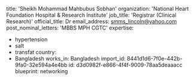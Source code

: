 title: 'Sheikh Mohammad Mahbubus Sobhan'
organization: 'National Heart Foundation Hospital & Research Institute'
job_title: 'Registrar (Clinical Research)'
official_title: Dr
email_address: smms_lincoln@yahoo.com
post_nominal_letters: 'MBBS MPH CGTC'
expertise:
  - hypertension
  - salt
  - transfat
country:
  - Bangladesh
works_in: Bangladesh
import_id: 8441d1d6-7f0e-442b-9fa0-32e594a4e4bb
id: d3d0982f-e866-4f4f-9009-78aa5deaaacc
blueprint: networking
